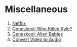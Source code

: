 # Miscellaneous

1. [Netflix](https://dy-lin.github.io/misc/netflix.html)
1. [Geneskool: Who Killed Kyle?](Geneskool_CSI_Who_Killed_Kyle_with_CS.pdf)
1. [Geneskool: Alien Babies](AlienBabies_Slides.pdf)
1. [Convert Video to Audio](vid2aud)
